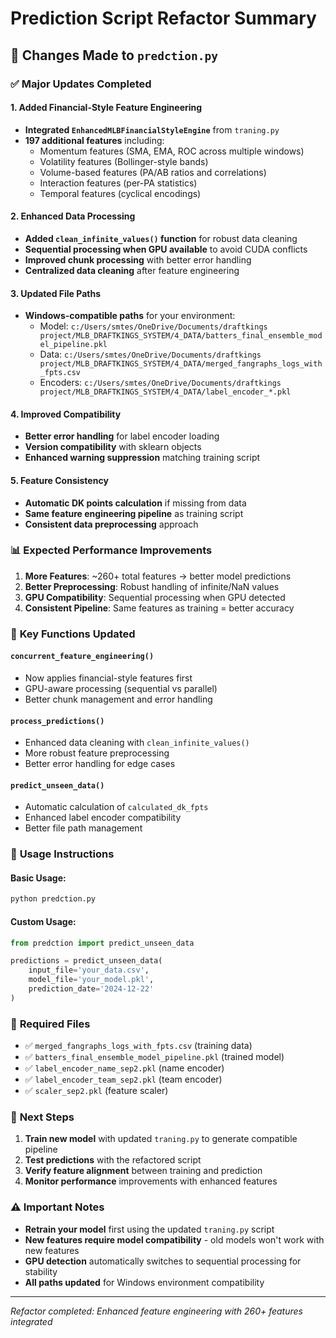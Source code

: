 # Prediction Script Refactor Summary

## 🔄 **Changes Made to `predction.py`**

### ✅ **Major Updates Completed**

#### 1. **Added Financial-Style Feature Engineering**
- **Integrated `EnhancedMLBFinancialStyleEngine`** from `traning.py`
- **197 additional features** including:
  - Momentum features (SMA, EMA, ROC across multiple windows)
  - Volatility features (Bollinger-style bands)
  - Volume-based features (PA/AB ratios and correlations)
  - Interaction features (per-PA statistics)
  - Temporal features (cyclical encodings)

#### 2. **Enhanced Data Processing**
- **Added `clean_infinite_values()` function** for robust data cleaning
- **Sequential processing when GPU available** to avoid CUDA conflicts
- **Improved chunk processing** with better error handling
- **Centralized data cleaning** after feature engineering

#### 3. **Updated File Paths**
- **Windows-compatible paths** for your environment:
  - Model: `c:/Users/smtes/OneDrive/Documents/draftkings project/MLB_DRAFTKINGS_SYSTEM/4_DATA/batters_final_ensemble_model_pipeline.pkl`
  - Data: `c:/Users/smtes/OneDrive/Documents/draftkings project/MLB_DRAFTKINGS_SYSTEM/4_DATA/merged_fangraphs_logs_with_fpts.csv`
  - Encoders: `c:/Users/smtes/OneDrive/Documents/draftkings project/MLB_DRAFTKINGS_SYSTEM/4_DATA/label_encoder_*.pkl`

#### 4. **Improved Compatibility**
- **Better error handling** for label encoder loading
- **Version compatibility** with sklearn objects
- **Enhanced warning suppression** matching training script

#### 5. **Feature Consistency**
- **Automatic DK points calculation** if missing from data
- **Same feature engineering pipeline** as training script
- **Consistent data preprocessing** approach

### 📊 **Expected Performance Improvements**

1. **More Features**: ~260+ total features → better model predictions
2. **Better Preprocessing**: Robust handling of infinite/NaN values
3. **GPU Compatibility**: Sequential processing when GPU detected
4. **Consistent Pipeline**: Same features as training = better accuracy

### 🔧 **Key Functions Updated**

#### **`concurrent_feature_engineering()`**
- Now applies financial-style features first
- GPU-aware processing (sequential vs parallel)
- Better chunk management and error handling

#### **`process_predictions()`**
- Enhanced data cleaning with `clean_infinite_values()`
- More robust feature preprocessing
- Better error handling for edge cases

#### **`predict_unseen_data()`**
- Automatic calculation of `calculated_dk_fpts`
- Enhanced label encoder compatibility
- Better file path management

### 🎯 **Usage Instructions**

#### **Basic Usage:**
```python
python predction.py
```

#### **Custom Usage:**
```python
from predction import predict_unseen_data

predictions = predict_unseen_data(
    input_file='your_data.csv',
    model_file='your_model.pkl', 
    prediction_date='2024-12-22'
)
```

### 📁 **Required Files**
- ✅ `merged_fangraphs_logs_with_fpts.csv` (training data)
- ✅ `batters_final_ensemble_model_pipeline.pkl` (trained model)
- ✅ `label_encoder_name_sep2.pkl` (name encoder)
- ✅ `label_encoder_team_sep2.pkl` (team encoder)
- ✅ `scaler_sep2.pkl` (feature scaler)

### 🚀 **Next Steps**
1. **Train new model** with updated `traning.py` to generate compatible pipeline
2. **Test predictions** with the refactored script
3. **Verify feature alignment** between training and prediction
4. **Monitor performance** improvements with enhanced features

### ⚠️ **Important Notes**
- **Retrain your model** first using the updated `traning.py` script
- **New features require model compatibility** - old models won't work with new features
- **GPU detection** automatically switches to sequential processing for stability
- **All paths updated** for Windows environment compatibility

---
*Refactor completed: Enhanced feature engineering with 260+ features integrated*
